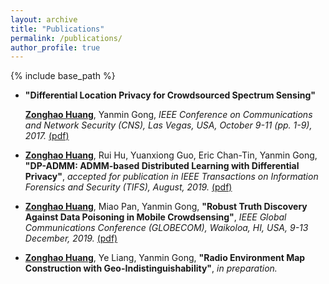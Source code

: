 ```yaml
---
layout: archive
title: "Publications"
permalink: /publications/
author_profile: true
---
```

{% include base_path %}

* <b>"Differential Location Privacy for Crowdsourced Spectrum Sensing"</b><p> <b>[Zonghao Huang](https://zonghaohuang007.github.io/home//publications/)</b>, Yanmin Gong, <i>IEEE Conference on Communications and Network Security (CNS), Las Vegas, USA, October 9-11 (pp. 1-9), 2017.</i> [(pdf)](https://zonghaohuang007.github.io/home/files/paper1.pdf)

* <b>[Zonghao Huang](https://zonghaohuang007.github.io/home//publications/)</b>, Rui Hu, Yuanxiong Guo, Eric Chan-Tin, Yanmin Gong, <b>"DP-ADMM: ADMM-based Distributed Learning with Differential Privacy"</b>, <i> accepted for publication in IEEE Transactions on Information Forensics and Security (TIFS), August, 2019.</i> [(pdf)](https://zonghaohuang007.github.io/home/files/paper2.pdf)

* <b>[Zonghao Huang](https://zonghaohuang007.github.io/home//publications/)</b>, Miao Pan, Yanmin Gong, <b>"Robust Truth Discovery Against Data Poisoning in Mobile Crowdsensing"</b>, <i> IEEE Global Communications Conference (GLOBECOM), Waikoloa, HI, USA, 9-13 December, 2019.</i> [(pdf)](https://zonghaohuang007.github.io/home/files/paper3.pdf)

* <b>[Zonghao Huang](https://zonghaohuang007.github.io/home//publications/)</b>, Ye Liang, Yanmin Gong, <b>"Radio Environment Map Construction with Geo-Indistinguishability"</b>, <i> in preparation.</i>
